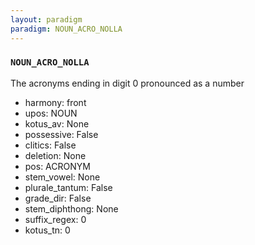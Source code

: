 ```yaml
---
layout: paradigm
paradigm: NOUN_ACRO_NOLLA
---
```

### ` NOUN_ACRO_NOLLA `

The acronyms ending in digit 0 pronounced as a number
* harmony: front
* upos: NOUN
* kotus_av: None
* possessive: False
* clitics: False
* deletion: None
* pos: ACRONYM
* stem_vowel: None
* plurale_tantum: False
* grade_dir: False
* stem_diphthong: None
* suffix_regex: 0
* kotus_tn: 0
